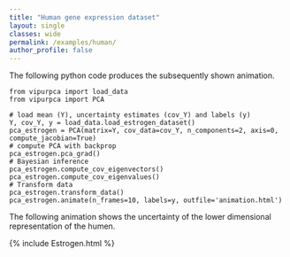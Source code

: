 ```yaml
---
title: "Human gene expression dataset"
layout: single
classes: wide
permalink: /examples/human/
author_profile: false
---
```


The following python code produces the subsequently shown animation.

```
from vipurpca import load_data
from vipurpca import PCA

# load mean (Y), uncertainty estimates (cov_Y) and labels (y)
Y, cov_Y, y = load_data.load_estrogen_dataset()
pca_estrogen = PCA(matrix=Y, cov_data=cov_Y, n_components=2, axis=0, compute_jacobian=True)
# compute PCA with backprop
pca_estrogen.pca_grad()
# Bayesian inference
pca_estrogen.compute_cov_eigenvectors()
pca_estrogen.compute_cov_eigenvalues()
# Transform data 
pca_estrogen.transform_data()
pca_estrogen.animate(n_frames=10, labels=y, outfile='animation.html')
```
The following animation shows the uncertainty of the lower dimensional representation of the humen.

{% include Estrogen.html %}
